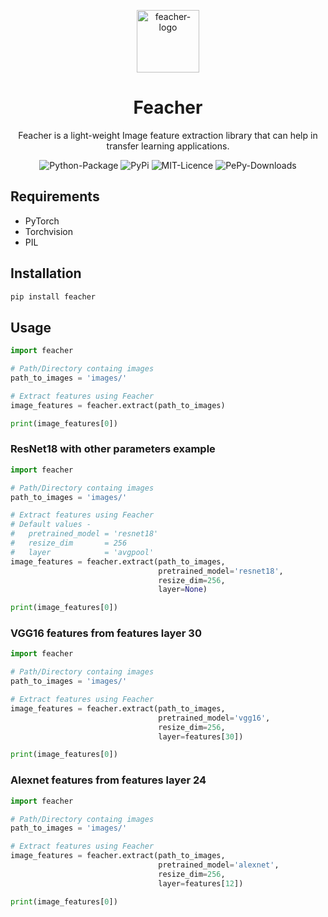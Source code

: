 <p></p>
<p></p>

<p align="center">
    <img src="https://github.com/qpochlabs/feacher/blob/main/assets/logo.png" width="100" alt="feacher-logo"/>
</p>

<h1 align="center">Feacher</h1>
<p align="center">Feacher is a light-weight Image feature extraction library that can help in transfer learning applications.</p>
<p align="center">
    <img src="https://github.com/qpochlabs/feacher/workflows/Python%20package/badge.svg" alt="Python-Package"/>
    <img src="https://badge.fury.io/py/feacher.svg" alt="PyPi"/>
    <img src="https://img.shields.io/badge/License-MIT-blue.svg" alt="MIT-Licence"/>
    <img src="https://pepy.tech/badge/feacher/month" alt="PePy-Downloads"/>
</p>

<p></p>
<p></p>

## Requirements
-   PyTorch
-   Torchvision
-   PIL

## Installation
```python
pip install feacher
```

## Usage
```python
import feacher

# Path/Directory containg images 
path_to_images = 'images/'

# Extract features using Feacher
image_features = feacher.extract(path_to_images)

print(image_features[0])
```

### ResNet18 with other parameters example
```python
import feacher

# Path/Directory containg images 
path_to_images = 'images/'

# Extract features using Feacher
# Default values -
#   pretrained_model = 'resnet18'
#   resize_dim       = 256
#   layer            = 'avgpool'
image_features = feacher.extract(path_to_images,
                                 pretrained_model='resnet18',
                                 resize_dim=256,
                                 layer=None)

print(image_features[0])
```

### VGG16 features from features layer 30
```python
import feacher

# Path/Directory containg images 
path_to_images = 'images/'

# Extract features using Feacher
image_features = feacher.extract(path_to_images,
                                 pretrained_model='vgg16',
                                 resize_dim=256,
                                 layer=features[30])

print(image_features[0])
```

### Alexnet features from features layer 24
```python
import feacher

# Path/Directory containg images 
path_to_images = 'images/'

# Extract features using Feacher
image_features = feacher.extract(path_to_images,
                                 pretrained_model='alexnet',
                                 resize_dim=256,
                                 layer=features[12])

print(image_features[0])
```